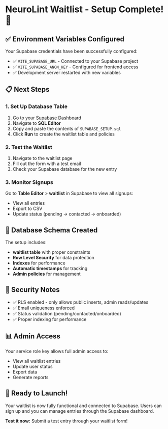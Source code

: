 # NeuroLint Waitlist - Setup Complete! 🚀

## ✅ Environment Variables Configured

Your Supabase credentials have been successfully configured:

- ✅ `VITE_SUPABASE_URL` - Connected to your Supabase project
- ✅ `VITE_SUPABASE_ANON_KEY` - Configured for frontend access
- ✅ Development server restarted with new variables

## 📋 Next Steps

### 1. Set Up Database Table

1. Go to your [Supabase Dashboard](https://app.supabase.com/project/jetwhffgmohdqkuegtjh)
2. Navigate to **SQL Editor**
3. Copy and paste the contents of `SUPABASE_SETUP.sql`
4. Click **Run** to create the waitlist table and policies

### 2. Test the Waitlist

1. Navigate to the waitlist page
2. Fill out the form with a test email
3. Check your Supabase database for the new entry

### 3. Monitor Signups

Go to **Table Editor** > **waitlist** in Supabase to view all signups:

- View all entries
- Export to CSV
- Update status (pending → contacted → onboarded)

## 🔧 Database Schema Created

The setup includes:

- **waitlist table** with proper constraints
- **Row Level Security** for data protection
- **Indexes** for performance
- **Automatic timestamps** for tracking
- **Admin policies** for management

## 🚨 Security Notes

- ✅ RLS enabled - only allows public inserts, admin reads/updates
- ✅ Email uniqueness enforced
- ✅ Status validation (pending/contacted/onboarded)
- ✅ Proper indexing for performance

## 📊 Admin Access

Your service role key allows full admin access to:

- View all waitlist entries
- Update user status
- Export data
- Generate reports

## 🎯 Ready to Launch!

Your waitlist is now fully functional and connected to Supabase. Users can sign up and you can manage entries through the Supabase dashboard.

**Test it now:** Submit a test entry through your waitlist form!
